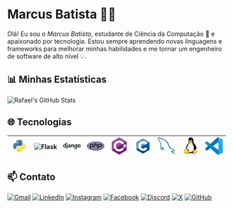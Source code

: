 # Marcus Batista 👨‍💻

Olá! Eu sou o *Marcus Batista*, estudante de Ciência da Computação 🚀 e apaixonado por tecnologia. Estou sempre aprendendo novas linguagens e frameworks para melhorar minhas habilidades e me tornar um engenheiro de software de alto nível 💡.

## 📊 Minhas Estatísticas
![Rafael's GitHub Stats](https://github-readme-stats.vercel.app/api?username=rafaelgoesti&show_icons=true&theme=react&count_private=true)
## 🌐 Tecnologias
| <img title="Python" alt="Python" width="40px" src="https://raw.githubusercontent.com/github/explore/master/topics/python/python.png"> | <img title="Flask" alt="Flask" width="40px" src="https://img.icons8.com/ios-filled/FFFFFF/flask.png"> | <img title="Django" alt="Django" width="40px" src="https://raw.githubusercontent.com/github/explore/main/topics/django/django.png"> | <img title="PHP" alt="PHP" width="40px" src="https://raw.githubusercontent.com/devicons/devicon/master/icons/php/php-original.svg"> | <img title="C#" alt="C#" width="40px" src="https://raw.githubusercontent.com/devicons/devicon/master/icons/csharp/csharp-original.svg"> | <img title="C" alt="C" width="40px" src="https://raw.githubusercontent.com/github/explore/master/topics/c/c.png"> | <img title="MySQL" alt="MySQL" width="40px" src="https://raw.githubusercontent.com/devicons/devicon/master/icons/mysql/mysql-original.svg"> | <img title="Linux Mint" alt="Linux Mint" width="40px" src="https://raw.githubusercontent.com/devicons/devicon/master/icons/linux/linux-original.svg"> | <img title="VS Code" alt="VS Code" width="40px" src="https://raw.githubusercontent.com/github/explore/master/topics/visual-studio-code/visual-studio-code.png"> |
|--|--|--|--|--|--|--|--|--|

## 📫 Contato

[![Gmail](https://img.shields.io/badge/Gmail-D14836?style=for-the-badge&logo=gmail&logoColor=white)](mailto:seuemail@gmail.com)
[![LinkedIn](https://img.shields.io/badge/LinkedIn-0A66C2?style=for-the-badge&logo=linkedin&logoColor=white)]()
[![Instagram](https://img.shields.io/badge/Instagram-E4405F?style=for-the-badge&logo=instagram&logoColor=white)]()
[![Facebook](https://img.shields.io/badge/Facebook-1877F2?style=for-the-badge&logo=facebook&logoColor=white)]()
[![Discord](https://img.shields.io/badge/Discord-7289DA?style=for-the-badge&logo=discord&logoColor=white)]()
[![X](https://img.shields.io/badge/X-000000?style=for-the-badge&logo=x&logoColor=white)]()
[![GitHub](https://img.shields.io/badge/GitHub-181717?style=for-the-badge&logo=github&logoColor=white)]()
